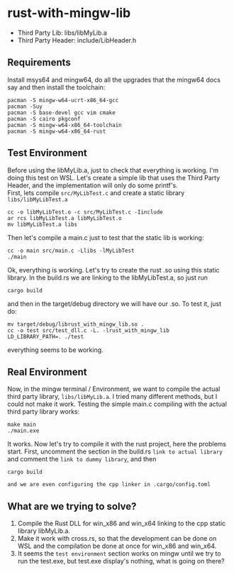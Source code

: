 # rust-with-mingw-lib

* Third Party Lib: libs/libMyLib.a
* Third Party Header: include/LibHeader.h

## Requirements

Install msys64 and mingw64, do all the upgrades that the mingw64 docs say and then install the toolchain:
```
pacman -S mingw-w64-ucrt-x86_64-gcc
pacman -Suy
pacman -S base-devel gcc vim cmake
pacman -S cairo pkgconf
pacman -S mingw-w64-x86_64-toolchain
pacman -S mingw-w64-x86_64-rust
```

## Test Environment

Before using the libMyLib.a, just to check that everything is working. I'm doing this test on WSL. Let's create a simple lib that uses the Third Party Header, and the implementation will only do some printf's.
<br>
First, lets compile `src/MyLibTest.c` and create a static library `libs/libMyLibTest.a`

```
cc -o libMyLibTest.o -c src/MyLibTest.c -Iinclude
ar rcs libMyLibTest.a libMyLibTest.o
mv libMyLibTest.a libs
```

Then let's compile a main.c just to test that the static lib is working:
```
cc -o main src/main.c -Llibs -lMyLibTest
./main
```
Ok, everything is working. Let's try to create the rust .so using this static library. In the build.rs we are linking to the libMyLibTest.a, so just run 
```
cargo build
```
and then in the target/debug directory we will have our .so. To test it, just do:
```
mv target/debug/librust_with_mingw_lib.so .
cc -o test src/test_dll.c -L. -lrust_with_mingw_lib
LD_LIBRARY_PATH=. ./test
```
everything seems to be working.

## Real Environment
Now, in the mingw terminal / Environment, we want to compile the actual third party library, `libs/libMyLib.a`. I tried many different methods, but I could not make it work. Testing the simple main.c compiling with the actual third party library works:
```
make main
./main.exe
```
It works. Now let's try to compile it with the rust project, here the problems start.
First, uncomment the section in the build.rs `link to actual library` and comment the `link to dummy library`, and then
```
cargo build
```

`and we are even configuring the cpp linker in .cargo/config.toml`

## What are we trying to solve?
1. Compile the Rust DLL for win_x86 and win_x64 linking to the cpp static library libMyLib.a.
2. Make it work with cross.rs, so that the development can be done on WSL and the compilation be done at once for win_x86 and win_x64.
3. It seems the `test environment` section works on mingw until we try to run the test.exe, but test.exe display's nothing, what is going on there?
